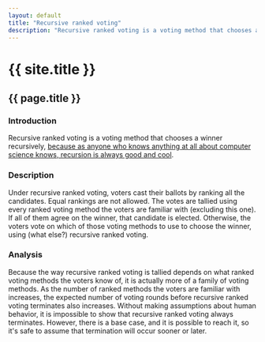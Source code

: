 ```yaml
---
layout: default
title: "Recursive ranked voting"
description: "Recursive ranked voting is a voting method that chooses a winner using recursion."
---
```

# {{ site.title }}
## {{ page.title }}
### Introduction

Recursive ranked voting is a voting method that chooses a winner recursively, [because as anyone who knows anything at all about computer science knows, recursion is always good and cool](https://www.dangermouse.net/esoteric/bogobogosort.html).

### Description

Under recursive ranked voting, voters cast their ballots by ranking all the candidates. Equal rankings are not allowed. The votes are tallied using every ranked voting method the voters are familiar with (excluding this one). If all of them agree on the winner, that candidate is elected. Otherwise, the voters vote on which of those voting methods to use to choose the winner, using (what else?) recursive ranked voting.

### Analysis

Because the way recursive ranked voting is tallied depends on what ranked voting methods the voters know of, it is actually more of a family of voting methods. As the number of ranked methods the voters are familiar with increases, the expected number of voting rounds before recursive ranked voting terminates also increases. Without making assumptions about human behavior, it is impossible to show that recursive ranked voting always terminates. However, there is a base case, and it is possible to reach it, so it's safe to assume that termination will occur sooner or later.
